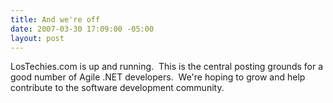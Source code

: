 ```yaml
---
title: And we're off
date: 2007-03-30 17:09:00 -05:00
layout: post
---
```


LosTechies.com is up and running.  This is the central posting grounds for a good number of Agile .NET developers.  We're hoping to grow and help contribute to the software development community.